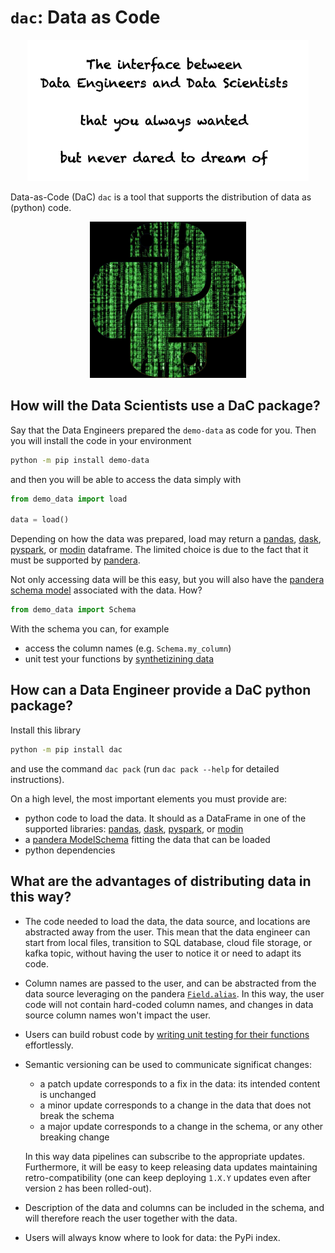# `dac`: Data as Code

<div align="center">
  <img src="img/motto.png" alt="drawing" width="450"/>
</div>

Data-as-Code (DaC) `dac` is a tool that supports the distribution of data as (python) code.

<div align="center">
  <img src="img/logo.jpg" alt="drawing" width="250"/>
</div>

## How will the Data Scientists use a DaC package?

Say that the Data Engineers prepared the `demo-data` as code for you. Then you will install the code in your environment
```sh
python -m pip install demo-data
```
and then you will be able to access the data simply with
```python
from demo_data import load

data = load()
```

Depending on how the data was prepared, load may return a [pandas](https://pandas.pydata.org/), [dask](https://www.dask.org/), [pyspark](https://spark.apache.org/docs/latest/api/python/index.html), or [modin](https://github.com/modin-project/modin) dataframe. The limited choice is due to the fact that it must be supported by [pandera](https://pandera.readthedocs.io/en/stable/).

Not only accessing data will be this easy, but you will also have the [pandera schema model](https://pandera.readthedocs.io/en/stable/schema_models.html) associated with the data. How?
```python
from demo_data import Schema
```

With the schema you can, for example

* access the column names (e.g. `Schema.my_column`)
* unit test your functions by [synthetizining data](https://pandera.readthedocs.io/en/stable/data_synthesis_strategies.html)

## How can a Data Engineer provide a DaC python package?

Install this library
```sh
python -m pip install dac
```
and use the command `dac pack` (run `dac pack --help` for detailed instructions).

On a high level, the most important elements you must provide are:

* python code to load the data. It should as a DataFrame in one of the supported libraries: [pandas](https://pandas.pydata.org/), [dask](https://www.dask.org/), [pyspark](https://spark.apache.org/docs/latest/api/python/index.html), or [modin](https://github.com/modin-project/modin)
* a [pandera ModelSchema](https://pandera.readthedocs.io/en/stable/schema_models.html) fitting the data that can be loaded
* python dependencies

## What are the advantages of distributing data in this way?

* The code needed to load the data, the data source, and locations are abstracted away from the user.
  This mean that the data engineer can start from local files, transition to SQL database, cloud file storage, or kafka topic, without having the user to notice it or need to adapt its code.

* Column names are passed to the user, and can be abstracted from the data source leveraging on the pandera  [`Field.alias`](https://pandera.readthedocs.io/en/stable/reference/generated/pandera.model_components.Field.html#pandera.model_components.Field). In this way, the user code will not contain hard-coded column names, and changes in data source column names won't impact the user.

* Users can build robust code by [writing unit testing for their functions](https://pandera.readthedocs.io/en/stable/data_synthesis_strategies.html) effortlessly.

* Semantic versioning can be used to communicate significat changes:

  * a patch update corresponds to a fix in the data: its intended content is unchanged
  * a minor update corresponds to a change in the data that does not break the schema
  * a major update corresponds to a change in the schema, or any other breaking change

  In this way data pipelines can subscribe to the appropriate updates. Furthermore, it will be easy to keep releasing data updates maintaining retro-compatibility (one can keep deploying `1.X.Y` updates even after version `2` has been rolled-out).

* Description of the data and columns can be included in the schema, and will therefore reach the user together with the data.

* Users will always know where to look for data: the PyPi index.
